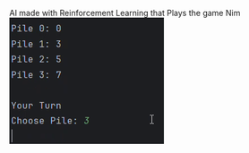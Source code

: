 AI made with Reinforcement Learning that Plays the game Nim
![Alt Text](https://github.com/hdsjejgh/NimReinforcementLearningAI/blob/a091d5966f8f224bfa80e717ae6a925815fb6c03/nim.gif)
